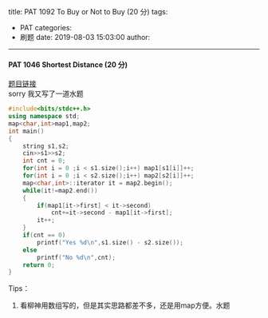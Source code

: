 title: PAT 1092 To Buy or Not to Buy (20 分)
tags:
  - PAT
categories:
  - 刷题
date: 2019-08-03 15:03:00
author:
---
#### PAT 1046 Shortest Distance (20 分)
[题目链接](https://pintia.cn/problem-sets/994805342720868352/problems/994805374509498368)  
sorry 我又写了一道水题

```c++
#include<bits/stdc++.h>
using namespace std;
map<char,int>map1,map2;
int main()
{
	string s1,s2;
	cin>>s1>>s2;
    int cnt = 0;
	for(int i = 0 ;i < s1.size();i++) map1[s1[i]]++;
	for(int i = 0 ;i < s2.size();i++) map2[s2[i]]++;
	map<char,int>::iterator it = map2.begin();
	while(it!=map2.end())
	{
		if(map1[it->first] < it->second)
			cnt+=it->second - map1[it->first];
		it++;
	}
	if(cnt == 0)
		printf("Yes %d\n",s1.size() - s2.size());
	else
		printf("No %d\n",cnt);
	return 0;
}

```
Tips：
1. 看柳神用数组写的，但是其实思路都差不多，还是用map方便。水题